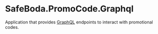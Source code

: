 # SafeBoda.PromoCode.Graphql

Application that provides [GraphQL](https://graphql.org/) endpoints to interact
with promotional codes.
